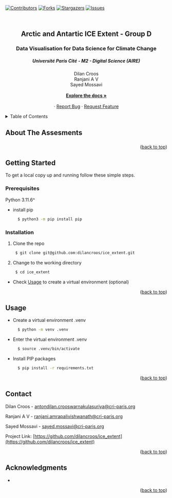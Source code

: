 [![Contributors][contributors-shield]][contributors-url]
[![Forks][forks-shield]][forks-url]
[![Stargazers][stars-shield]][stars-url]
[![Issues][issues-shield]][issues-url]

<!-- PROJECT LOGO -->
<br />
<div align="center">
  <h2 align="center">Arctic and Antartic ICE Extent - Group D</h2>
  <h3 align="center">Data Visualisation for Data Science for Climate Change</h3>
  <h5 align="center">Université Paris Cité - M2 - Digital Science (AIRE)</h5>

  <p align="center">
  Dilan Croos<br>
  Ranjani A V<br/>
  Sayed Mossavi<br/>
    <br />
    <a href="https://github.com/dilancroos/ice_extent"><strong>Explore the docs »</strong></a>
    <br />
    <br />
    ·
    <a href="https://github.com/dilancroos/ice_extent/issues">Report Bug</a>
    ·
    <a href="https://github.com/dilancroos/ice_extent/issues">Request Feature</a>
  </p>
</div>

<!-- TABLE OF CONTENTS -->
<details>
  <summary>Table of Contents</summary>
  <ol>
    <li>
      <a href="#about-the-assesments">About The Assesments</a>
    </li>
    <li>
      <a href="#getting-started">Getting Started</a>
      <ul>
        <li><a href="#prerequisites">Prerequisites</a></li>
        <li><a href="#installation">Installation</a></li>
      </ul>
    </li>
    <li><a href="#usage">Usage</a></li>
    <li><a href="#contact">Contact</a></li>
    <li><a href="#acknowledgments">Acknowledgments</a></li>
  </ol>
</details>

<!-- ABOUT THE PROJECT -->

## About The Assesments

###

<p align="right">(<a href="#readme-top">back to top</a>)</p>

<!-- GETTING STARTED -->

## Getting Started

To get a local copy up and running follow these simple steps.

### Prerequisites

Python 3.11.6^

- install pip

  ```sh
    $ python3 -m pip install pip
  ```

### Installation

1. Clone the repo

   ```sh
    $ git clone git@github.com:dilancroos/ice_extent.git
   ```

2. Change to the working directory

   ```sh
    $ cd ice_extent
   ```

- Check <a href="#usage">Usage</a> to create a virtual environment (optional)

<p align="right">(<a href="#readme-top">back to top</a>)</p>

<!-- USAGE EXAMPLES -->

## Usage

- Create a virtual environment .venv

  ```sh
    $ python -m venv .venv
  ```

- Enter the virtual environment .venv

  ```sh
    $ source .venv/bin/activate
  ```

- Install PIP packages

  ```sh
    $ pip install -r requirements.txt
  ```

<p align="right">(<a href="#readme-top">back to top</a>)</p>

<!-- CONTACT -->

## Contact

Dilan Croos - antondilan.crooswarnakulasuriya@cri-paris.org

Ranjani A V - ranjani.amrapalivishwanath@cri-paris.org

Sayed Mossavi - sayed.mossavi@cri-paris.org

Project Link: [https://github.com/dilancroos/ice_extent](https://github.com/dilancroos/ice_extent)

<p align="right">(<a href="#readme-top">back to top</a>)</p>

<!-- ACKNOWLEDGMENTS -->

## Acknowledgments

-

<p align="right">(<a href="#readme-top">back to top</a>)</p>

<!-- MARKDOWN LINKS & IMAGES -->
<!-- https://www.markdownguide.org/basic-syntax/#reference-style-links -->

[contributors-shield]: https://img.shields.io/github/contributors/dilancroos/ice_extent.svg?style=for-the-badge
[contributors-url]: https://github.com/dilancroos/ice_extent/graphs/contributors
[forks-shield]: https://img.shields.io/github/forks/dilancroos/ice_extent.svg?style=for-the-badge
[forks-url]: https://github.com/dilancroos/ice_extent/network/members
[stars-shield]: https://img.shields.io/github/stars/dilancroos/ice_extent.svg?style=for-the-badge
[stars-url]: https://github.com/dilancroos/ice_extent/stargazers
[issues-shield]: https://img.shields.io/github/issues/dilancroos/ice_extent.svg?style=for-the-badge
[issues-url]: https://github.com/dilancroos/ice_extent/issues
[license-shield]: https://img.shields.io/github/license/dilancroos/ice_extent.svg?style=for-the-badge
[license-url]: https://github.com/dilancroos/ice_extent/blob/master/LICENSE.txt
[linkedin-shield]: https://img.shields.io/badge/-LinkedIn-black.svg?style=for-the-badge&logo=linkedin&colorB=555
[linkedin-url1]: https://linkedin.com/in/antondilancrooswarnakulasuriya
[product-screenshot]: images/screenshot.png
[Next.js]: https://img.shields.io/badge/next.js-000000?style=for-the-badge&logo=nextdotjs&logoColor=white
[Next-url]: https://nextjs.org/
[React.js]: https://img.shields.io/badge/React-20232A?style=for-the-badge&logo=react&logoColor=61DAFB
[React-url]: https://reactjs.org/
[Vue.js]: https://img.shields.io/badge/Vue.js-35495E?style=for-the-badge&logo=vuedotjs&logoColor=4FC08D
[Vue-url]: https://vuejs.org/
[Angular.io]: https://img.shields.io/badge/Angular-DD0031?style=for-the-badge&logo=angular&logoColor=white
[Angular-url]: https://angular.io/
[Svelte.dev]: https://img.shields.io/badge/Svelte-4A4A55?style=for-the-badge&logo=svelte&logoColor=FF3E00
[Svelte-url]: https://svelte.dev/
[Laravel.com]: https://img.shields.io/badge/Laravel-FF2D20?style=for-the-badge&logo=laravel&logoColor=white
[Laravel-url]: https://laravel.com
[Bootstrap.com]: https://img.shields.io/badge/Bootstrap-563D7C?style=for-the-badge&logo=bootstrap&logoColor=white
[Bootstrap-url]: https://getbootstrap.com
[JQuery.com]: https://img.shields.io/badge/jQuery-0769AD?style=for-the-badge&logo=jquery&logoColor=white
[JQuery-url]: https://jquery.com
